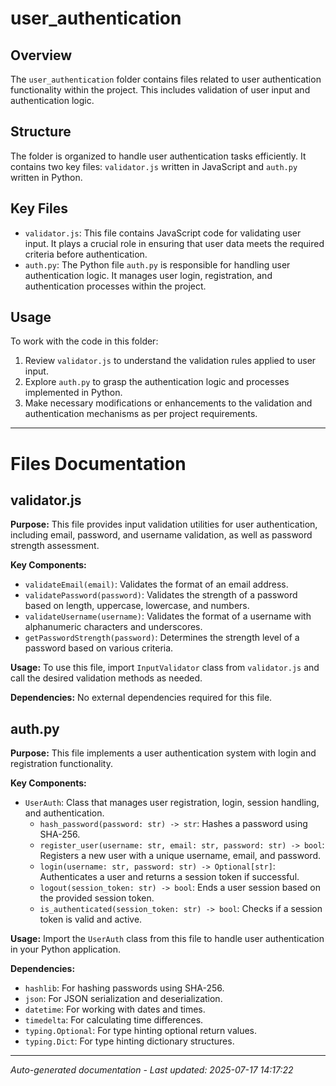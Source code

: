 # user_authentication

## Overview
The `user_authentication` folder contains files related to user authentication functionality within the project. This includes validation of user input and authentication logic.

## Structure
The folder is organized to handle user authentication tasks efficiently. It contains two key files: `validator.js` written in JavaScript and `auth.py` written in Python.

## Key Files
- `validator.js`: This file contains JavaScript code for validating user input. It plays a crucial role in ensuring that user data meets the required criteria before authentication.
- `auth.py`: The Python file `auth.py` is responsible for handling user authentication logic. It manages user login, registration, and authentication processes within the project.

## Usage
To work with the code in this folder:
1. Review `validator.js` to understand the validation rules applied to user input.
2. Explore `auth.py` to grasp the authentication logic and processes implemented in Python.
3. Make necessary modifications or enhancements to the validation and authentication mechanisms as per project requirements.

---

# Files Documentation

## validator.js

**Purpose:** This file provides input validation utilities for user authentication, including email, password, and username validation, as well as password strength assessment.

**Key Components:**
- `validateEmail(email)`: Validates the format of an email address.
- `validatePassword(password)`: Validates the strength of a password based on length, uppercase, lowercase, and numbers.
- `validateUsername(username)`: Validates the format of a username with alphanumeric characters and underscores.
- `getPasswordStrength(password)`: Determines the strength level of a password based on various criteria.

**Usage:** To use this file, import `InputValidator` class from `validator.js` and call the desired validation methods as needed.

**Dependencies:** No external dependencies required for this file.

## auth.py

**Purpose:** This file implements a user authentication system with login and registration functionality.

**Key Components:**
- `UserAuth`: Class that manages user registration, login, session handling, and authentication.
  - `hash_password(password: str) -> str`: Hashes a password using SHA-256.
  - `register_user(username: str, email: str, password: str) -> bool`: Registers a new user with a unique username, email, and password.
  - `login(username: str, password: str) -> Optional[str]`: Authenticates a user and returns a session token if successful.
  - `logout(session_token: str) -> bool`: Ends a user session based on the provided session token.
  - `is_authenticated(session_token: str) -> bool`: Checks if a session token is valid and active.

**Usage:** Import the `UserAuth` class from this file to handle user authentication in your Python application.

**Dependencies:** 
- `hashlib`: For hashing passwords using SHA-256.
- `json`: For JSON serialization and deserialization.
- `datetime`: For working with dates and times.
- `timedelta`: For calculating time differences.
- `typing.Optional`: For type hinting optional return values.
- `typing.Dict`: For type hinting dictionary structures.

---
*Auto-generated documentation - Last updated: 2025-07-17 14:17:22*
